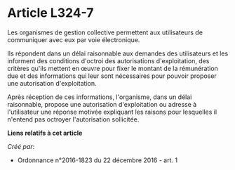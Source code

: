 # Article L324-7

Les organismes de gestion collective permettent aux utilisateurs de communiquer avec eux par voie électronique. 

Ils répondent dans un délai raisonnable aux demandes des utilisateurs et les informent des conditions d'octroi des
autorisations d'exploitation, des critères qu'ils mettent en œuvre pour fixer le montant de la rémunération due et des
informations qui leur sont nécessaires pour pouvoir proposer une autorisation d'exploitation. 

Après réception de ces informations, l'organisme, dans un délai raisonnable, propose une autorisation d'exploitation ou
adresse à l'utilisateur une réponse motivée expliquant les raisons pour lesquelles il n'entend pas octroyer l'autorisation
sollicitée.

**Liens relatifs à cet article**

_Créé par_:

  - Ordonnance n°2016-1823 du 22 décembre 2016 - art. 1
